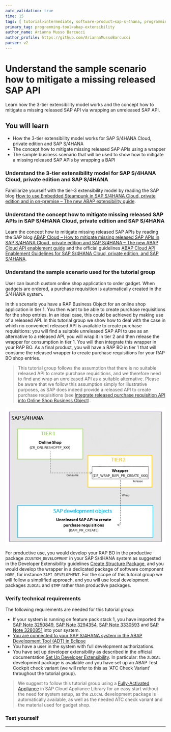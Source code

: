 ```yaml
---
auto_validation: true
time: 15
tags: [ tutorial>intermediate, software-product>sap-s-4hana, programming-tool>abap-development, programming-tool>abap-extensibility]
primary_tag: programming-tool>abap-extensibility
author_name: Arianna Musso Barcucci
author_profile: https://github.com/AriannaMussoBarcucci
parser: v2
---
```


# Understand the sample scenario how to mitigate a missing released SAP API
<!-- description --> Learn how the 3-tier extensibility model works and the concept how to mitigate a missing released SAP API via wrapping an unreleased SAP API.

## You will learn
- How the 3-tier extensibility model works for SAP S/4HANA Cloud, private edition and SAP S/4HANA
- The concept how to mitigate missing released SAP APIs using a wrapper
- The sample business scenario that will be used to show how to mitigate a missing released SAP APIs by wrapping a BAPI

### Understand the 3-tier extensibility model for SAP S/4HANA Cloud, private edition and SAP S/4HANA

Familiarize yourself with the tier-3 extensibility model by reading the SAP blog [How to use Embedded Steampunk in SAP S/4HANA Cloud, private edition and in on-premise – The new ABAP extensibility guide](https://blogs.sap.com/2022/10/25/how-to-use-embedded-steampunk-in-sap-s-4hana-cloud-private-edition-and-in-on-premise-the-new-abap-extensibility-guide/).

### Understand the concept how to mitigate missing released SAP APIs in SAP S/4HANA Cloud, private edition and SAP S/4HANA

Learn the concept how to mitigate missing released SAP APIs by reading the SAP blog [ABAP Cloud – How to mitigate missing released SAP APIs in SAP S/4HANA Cloud, private edition and SAP S/4HANA – The new ABAP Cloud API enablement guide](https://blogs.sap.com/2023/05/24/abap-cloud-how-to-mitigate-missing-released-sap-apis-in-sap-s-4hana-cloud-private-edition-and-sap-s-4hana-the-new-abap-cloud-api-enablement-guide/) and the official guidelines [ABAP Cloud API Enablement Guidelines for SAP S/4HANA Cloud, private edition, and SAP S/4HANA](https://www.sap.com/documents/2023/05/b0bd8ae6-747e-0010-bca6-c68f7e60039b.html).

### Understand the sample scenario used for the tutorial group

User can launch custom online shop application to order gadget. When gadgets are ordered, a purchase requisition is automatically created in the S/4HANA system.

In this scenario you have a RAP Business Object for an online shop application in tier 1. You then want to be able to create purchase requisitions for the shop entries. In an ideal case, this could be achieved by making use of a released API. In this tutorial group we show how to deal with the case in which no convenient released API is available to create purchase requisitions: you will find a suitable unreleased SAP API to use as an alternative to a released API, you will wrap it in tier 2 and then release the wrapper for consumption in tier 1. You will then integrate this wrapper in your RAP BO. As a final product, you will have a RAP BO in tier 1 that will consume the released wrapper to create purchase requisitions for your RAP BO shop entries.

>This tutorial group follows the assumption that there is no suitable released API to create purchase requisitions, and we therefore need to find and wrap an unreleased API as a suitable alternative. Please be aware that we follow this assumption simply for illustrative purposes, as SAP does indeed provide a released API to create purchase requisitions (see [Integrate released purchase requisition API into Online Shop Business Object](abap-s4hanacloud-purchasereq-integrate-api)).

![Scenario overview](scenario_overview.png)

For productive use, you would develop your RAP BO in the productive package `ZCUSTOM_DEVELOPMENT` in your SAP S/4HANA system as suggested in the Developer Extensibility guidelines [Create Structure Package](https://help.sap.com/docs/ABAP_PLATFORM_NEW/b5670aaaa2364a29935f40b16499972d/076bbbf3fe584439938b27f49daa6765.html?version=202210.000), and you would develop the wrapper in a dedicated package of software component `HOME`, for instance `ZAPI_DEVELOPMENT`. For the scope of this tutorial group we will follow a simplified approach, and you will use local development packages `ZLOCAL` and `$TMP` rather than productive packages.

### Verify technical requirements

The following requirements are needed for this tutorial group:

- If your system is running on feature pack stack 1, you have imported the [SAP Note 3250849](https://launchpad.support.sap.com/#/notes/3250849), [SAP Note 3294354](https://launchpad.support.sap.com/#/notes/3294354), [SAP Note 3330593](https://launchpad.support.sap.com/#/notes/3330593) and [SAP Note 3280851](https://launchpad.support.sap.com/#/notes/3280851) into your system.
- [You are connected to your SAP S/4HANA system in the ABAP Development Tool (ADT) in Eclipse](abap-s4hanacloud-login)
- You have a user in the system with full development authorizations.
- You have set up developer extensibility as described in the official documentation [Set Up Developer Extensibility](https://help.sap.com/docs/ABAP_PLATFORM_NEW/b5670aaaa2364a29935f40b16499972d/31367ef6c3e947059e0d7c1cbfcaae93.html?version=202210.000). In particular: the `ZLOCAL` development package is available and you have set up an ABAP Test Cockpit check variant (we will refer to this as 'ATC Check Variant' throughout the tutorial group).

> We suggest to follow this tutorial group using a [Fully-Activated Appliance](https://blogs.sap.com/2018/12/12/sap-s4hana-fully-activated-appliance-create-your-sap-s4hana-1809-system-in-a-fraction-of-the-usual-setup-time/) in SAP Cloud Appliance Library for an easy start without the need for system setup, as the `ZLOCAL` development package is automatically available, as well as the needed ATC check variant and the material used for gadget shop.
### Test yourself

---
